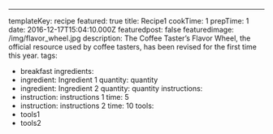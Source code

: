 ---
templateKey: recipe
featured: true
title: Recipe1
cookTime: 1
prepTime: 1
date: 2016-12-17T15:04:10.000Z
featuredpost: false
featuredimage: /img/flavor_wheel.jpg
description: The Coffee Taster’s Flavor Wheel, the official resource used by coffee tasters, has been revised for the first time this year.
tags:
  - breakfast
ingredients:
  - ingredient: Ingredient 1
    quantity: quantity
  - ingredient: Ingredient 2
    quantity: quantity
instructions:
  - instruction: instructions 1
    time: 5
  - instruction: instructions 2
    time: 10
tools:
  - tools1
  - tools2